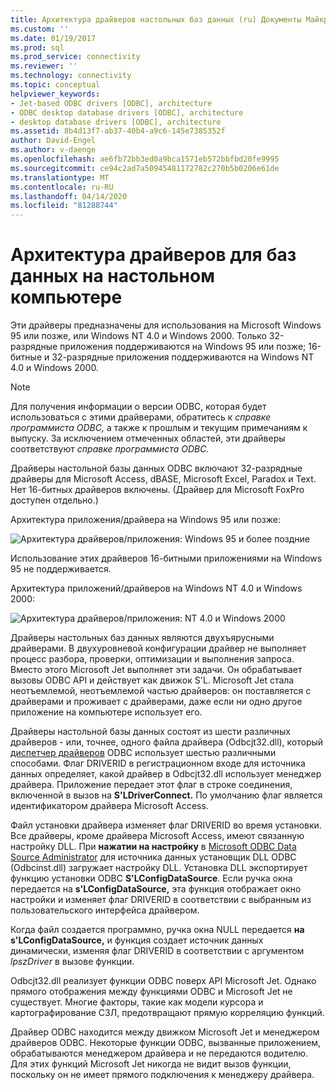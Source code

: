 ```yaml
---
title: Архитектура драйверов настольных баз данных (ru) Документы Майкрософт
ms.custom: ''
ms.date: 01/19/2017
ms.prod: sql
ms.prod_service: connectivity
ms.reviewer: ''
ms.technology: connectivity
ms.topic: conceptual
helpviewer_keywords:
- Jet-based ODBC drivers [ODBC], architecture
- ODBC desktop database drivers [ODBC], architecture
- desktop database drivers [ODBC], architecture
ms.assetid: 8b4d13f7-ab37-40b4-a9c6-145e7385352f
author: David-Engel
ms.author: v-daenge
ms.openlocfilehash: ae6fb72bb3ed0a9bca1571eb572bbfbd20fe9995
ms.sourcegitcommit: ce94c2ad7a50945481172782c270b5b0206e61de
ms.translationtype: MT
ms.contentlocale: ru-RU
ms.lasthandoff: 04/14/2020
ms.locfileid: "81288744"
---
```

# <a name="desktop-database-drivers-architecture"></a>Архитектура драйверов для баз данных на настольном компьютере
Эти драйверы предназначены для использования на Microsoft Windows 95 или позже, или Windows NT 4.0 и Windows 2000. Только 32-разрядные приложения поддерживаются на Windows 95 или позже; 16-битные и 32-разрядные приложения поддерживаются на Windows NT 4.0 и Windows 2000.  
  
> [!NOTE]  
>  Для получения информации о версии ODBC, которая будет использоваться с этими драйверами, обратитесь к *справке программиста ODBC,* а также к прошлым и текущим примечаниям к выпуску. За исключением отмеченных областей, эти драйверы соответствуют *справке программиста ODBC.*  
  
 Драйверы настольной базы данных ODBC включают 32-разрядные драйверы для Microsoft Access, dBASE, Microsoft Excel, Paradox и Text. Нет 16-битных драйверов включены. (Драйвер для Microsoft FoxPro доступен отдельно.)  
  
 Архитектура приложения/драйвера на Windows 95 или позже:  
  
 ![Архитектура драйверов&#47;приложения: Windows 95 и более поздние](../../odbc/microsoft/media/odbcjetarch1.gif "ODBCJetArch1")  
  
 Использование этих драйверов 16-битными приложениями на Windows 95 не поддерживается.  
  
 Архитектура приложений/драйверов на Windows NT 4.0 и Windows 2000:  
  
 ![Архитектура драйверов&#47;приложения: NT 4.0 и Windows 2000](../../odbc/microsoft/media/odbcjetarch2.gif "ODBCJetArch2")  
  
 Драйверы настольных баз данных являются двухъярусными драйверами. В двухуровневой конфигурации драйвер не выполняет процесс разбора, проверки, оптимизации и выполнения запроса. Вместо этого Microsoft Jet выполняет эти задачи. Он обрабатывает вызовы ODBC API и действует как движок S'L. Microsoft Jet стала неотъемлемой, неотъемлемой частью драйверов: он поставляется с драйверами и проживает с драйверами, даже если ни одно другое приложение на компьютере использует его.  
  
 Драйверы настольной базы данных состоят из шести различных драйверов - или, точнее, одного файла драйвера (Odbcjt32.dll), который [диспетчер драйверов](../../odbc/reference/the-driver-manager.md) ODBC использует шестью различными способами. Флаг DRIVERID в регистрационном входе для источника данных определяет, какой драйвер в Odbcjt32.dll использует менеджер драйвера. Приложение передает этот флаг в строке соединения, включенной в вызов на **S'LDriverConnect.** По умолчанию флаг является идентификатором драйвера Microsoft Access.  
  
 Файл установки драйвера изменяет флаг DRIVERID во время установки. Все драйверы, кроме драйвера Microsoft Access, имеют связанную настройку DLL. При **нажатии на настройку** в [Microsoft ODBC Data Source Administrator](../../odbc/admin/odbc-data-source-administrator.md) для источника данных установщик DLL ODBC (Odbcinst.dll) загружает настройку DLL. Установка DLL экспортирует функцию установки ODBC **S'LConfigDataSource**. Если ручка окна передается на **s'LConfigDataSource,** эта функция отображает окно настройки и изменяет флаг DRIVERID в соответствии с выбранным из пользовательского интерфейса драйвером.  
  
 Когда файл создается программно, ручка окна NULL передается **на s'LConfigDataSource,** и функция создает источник данных динамически, изменяя флаг DRIVERID в соответствии с аргументом *lpszDriver* в вызове функции.  
  
 Odbcjt32.dll реализует функции ODBC поверх API Microsoft Jet. Однако прямого отображения между функциями ODBC и Microsoft Jet не существует. Многие факторы, такие как модели курсора и картографирование СЗЛ, предотвращают прямую корреляцию функций.  
  
 Драйвер ODBC находится между движком Microsoft Jet и менеджером драйверов ODBC. Некоторые функции ODBC, вызванные приложением, обрабатываются менеджером драйвера и не передаются водителю. Для этих функций Microsoft Jet никогда не видит вызов функции, поскольку он не имеет прямого подключения к менеджеру драйвера.
